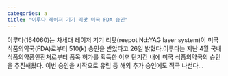 ```yaml
---
categories: a
title: "이루다 레이저 기기 리팟 미국 FDA 승인"
---
```

 이루다(164060)는 차세대 레이저 기기 리팟(reepot Nd:YAG laser system)이 미국 식품의약국(FDA)로부터 510(k) 승인을 받았다고 26일 밝혔다.이루다는 지난 4월 국내 식품의약품안전처로부터 품목 허가를 획득한 이후 단기간 내에 미국 식품의약국의 승인을 추진해왔다. 이번 승인을 시작으로 유럽 등 해외 추가 승인에도 적극 나선다...